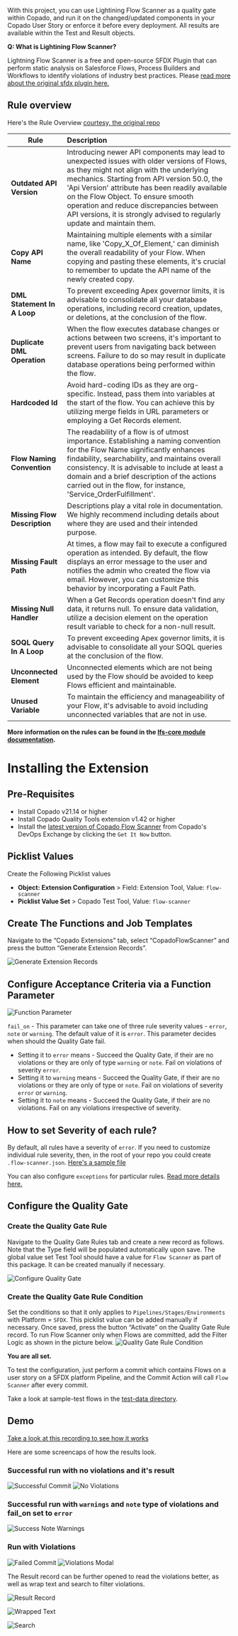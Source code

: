 With this project, you can use Lightining Flow Scanner as a quality gate within Copado, and run it on the changed/updated components in your Copado User Story or enforce it before every deployment. All results are available within the Test and Result objects.

**Q: What is Lightining Flow Scanner?**

Lightning Flow Scanner is a free and open-source SFDX Plugin that can perform static analysis on Salesforce Flows, Process Builders and Workflows to identify violations of industry best practices. Please [read more about the original sfdx plugin here.](https://github.com/Lightning-Flow-Scanner/lightning-flow-scanner-sfdx)

## Rule overview
Here's the Rule Overview [courtesy, the original repo](https://github.com/Lightning-Flow-Scanner/lightning-flow-scanner-sfdx?tab=readme-ov-file#rule-overview)

| Rule       | Description |
|--------------|:-----------|
| **Outdated API Version** | Introducing newer API components may lead to unexpected issues with older versions of Flows, as they might not align with the underlying mechanics. Starting from API version 50.0, the 'Api Version' attribute has been readily available on the Flow Object. To ensure smooth operation and reduce discrepancies between API versions, it is strongly advised to regularly update and maintain them. |
| **Copy API Name** | Maintaining multiple elements with a similar name, like 'Copy_X_Of_Element,' can diminish the overall readability of your Flow. When copying and pasting these elements, it's crucial to remember to update the API name of the newly created copy. |
| **DML Statement In A Loop** |  To prevent exceeding Apex governor limits, it is advisable to consolidate all your database operations, including record creation, updates, or deletions, at the conclusion of the flow. |
| **Duplicate DML Operation** |   When the flow executes database changes or actions between two screens, it's important to prevent users from navigating back between screens. Failure to do so may result in duplicate database operations being performed within the flow. |
| **Hardcoded Id** |  Avoid hard-coding IDs as they are org-specific. Instead, pass them into variables at the start of the flow. You can achieve this by utilizing merge fields in URL parameters or employing a Get Records element. |
| **Flow Naming Convention** |  The readability of a flow is of utmost importance. Establishing a naming convention for the Flow Name significantly enhances findability, searchability, and maintains overall consistency. It is advisable to include at least a domain and a brief description of the actions carried out in the flow, for instance, 'Service_OrderFulfillment'. |
| **Missing Flow Description** |   Descriptions play a vital role in documentation. We highly recommend including details about where they are used and their intended purpose. |
| **Missing Fault Path** |  At times, a flow may fail to execute a configured operation as intended. By default, the flow displays an error message to the user and notifies the admin who created the flow via email. However, you can customize this behavior by incorporating a Fault Path. |
| **Missing Null Handler**      |   When a Get Records operation doesn't find any data, it returns null. To ensure data validation, utilize a decision element on the operation result variable to check for a non-null result. |
| **SOQL Query In A Loop** |  To prevent exceeding Apex governor limits, it is advisable to consolidate all your SOQL queries at the conclusion of the flow. |
| **Unconnected Element** |  Unconnected elements which are not being used by the Flow should be avoided to keep Flows efficient and maintainable. |
| **Unused Variable**      |  To maintain the efficiency and manageability of your Flow, it's advisable to avoid including unconnected variables that are not in use. |

**More information on the rules can be found in the [lfs-core module documentation](https://github.com/Lightning-Flow-Scanner/lightning-flow-scanner-core).**

# Installing the Extension

## Pre-Requisites
* Install Copado v21.14 or higher
* Install Copado Quality Tools extension v1.42 or higher
* Install the [latest version of Copado Flow Scanner](https://success.copado.com/s/listing-detail?recordId=a54P7000003G3gBIAS) from Copado's DevOps Exchange by clicking the `Get It Now` button.

## Picklist Values

Create the Following Picklist values
* **Object: Extension Configuration** > Field: Extension Tool, Value: `flow-scanner`
* **Picklist Value Set** > Copado Test Tool, Value: `flow-scanner`

## Create The Functions and Job Templates
Navigate to the “Copado Extensions” tab, select “CopadoFlowScanner” and press the button “Generate Extension Records”.

![Generate Extension Records](./assets/images/generate-extension-records.png)

## Configure Acceptance Criteria via a Function Parameter
 ![Function Parameter](./assets/images/function-parameter.png)

`fail_on` - This parameter can take one of three rule severity values - `error`, `note` or `warning`. The default value of it is `error`. This parameter decides when should the Quality Gate fail.

  - Setting it to `error` means - Succeed the Quality Gate, if their are no violations or they are only of type `warning` or `note`. Fail on violations of severity `error`.
  - Setting it to `warning` means - Succeed the Quality Gate, if their are no violations or they are only of type or `note`. Fail on violations of severity `error` or `warning`.
  - Setting it to `note` means - Succeed the Quality Gate, if their are no violations. Fail on any violations irrespective of severity.

## How to set Severity of each rule?

By default, all rules have a severity of `error`. If you need to customize individual rule severity, then, in the root of your repo you could create `.flow-scanner.json`. [Here's a sample file](./.flow-scanner.json)

You can also configure `exceptions` for particular rules. [Read more details here.](https://github.com/Lightning-Flow-Scanner/lightning-flow-scanner-sfdx?tab=readme-ov-file#configuration)

## Configure the Quality Gate

### Create the Quality Gate Rule
Navigate to the Quality Gate Rules tab and create a new record as follows. Note that the Type field will be populated automatically upon save. The global value set Test Tool should have a value for `Flow Scanner` as part of this package. It can be created manually if necessary.

![Configure Quality Gate](./assets/images/create-quality-gate-rule.png)

### Create the Quality Gate Rule Condition
Set the conditions so that it only applies to `Pipelines/Stages/Environments` with Platform = `SFDX`. This picklist value can be added manually if necessary.
Once saved, press the button “Activate” on the Quality Gate Rule record.
To run Flow Scanner only when Flows are committed, add the Filter Logic as shown in the picture below.
![Quality Gate Rule Condition](./assets/images/quality-gate-rule-condition.png)

**You are all set.**

To test the configuration, just perform a commit which contains Flows on a user story on a SFDX platform Pipeline, and the Commit Action will call `Flow Scanner` after every commit.

Take a look at sample-test flows in the [test-data directory](./test-data/flows/).

## Demo

[Take a look at this recording to see how it works](https://www.loom.com/share/d5fc87459e714e94b72abcd5511be5d8)

Here are some screencaps of how the results look.
### Successful run with no violations and it's result
![Successful Commit](./assets/images/successful-commit.png)
![No Violations](./assets/images/no-violations.png)

### Successful run with `warnings` and `note` type of violations and fail_on set to `error`
![Success Note Warnings](./assets/images/note-warning.png)

### Run with Violations
![Failed Commit](./assets/images/failed-commit.png)
![Violations Modal](./assets/images/violations-modal.png)

The Result record can be further opened to read the violations better, as well as wrap text and search to filter violations.

![Result Record](./assets/images/violations-result.png)

![Wrapped Text](./assets/images/violations-wrapped-text.png)

![Search](./assets/images/violations-search.png)

